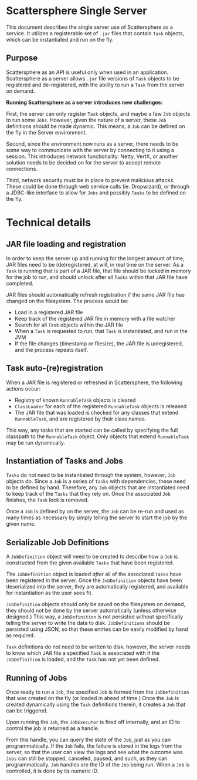 # Scattersphere Single Server

This document describes the single server use of Scattersphere as a service.  It
utilizes a registerable set of `.jar` files that contain `Task` objects, which
can be instantiated and run on the fly.

## Purpose

Scattersphere as an API is useful only when used in an application.  Scattersphere
as a server allows `.jar` file versions of `Task` objects to be registered and
de-registered, with the ability to run a `Task` from the server on demand.

**Running Scattersphere as a server introduces new challenges:**

First, the server can only register `Task` objects, and maybe a few `Job` objects
to run some `Jobs`.  However, given the nature of a server, these `Job` definitions
should be made dynamic.  This means, a `Job` can be defined on the fly in the Server
environment.

Second, since the environment now runs as a server, there needs to be some way to
communicate with the server by connecting to it using a session.  This introduces
network functionality: Netty, VertX, or another solution needs to be decided on for
the server to accept remote connections.

Third, network security must be in place to prevent malicious attacks.  These could
be done through web service calls (ie. Dropwizard), or through a JDBC-like interface
to allow for `Jobs` and possibly `Tasks` to be defined on the fly.

# Technical details

## JAR file loading and registration

In order to keep the server up and running for the longest amount of time, JAR files
need to be (de)registered, at will, in real time on the server.  As a `Task`
is running that is part of a JAR file, that file should be locked in memory for the
job to run, and should unlock after all `Tasks` within that JAR file have
completed.

JAR files should automatically refresh registration if the same JAR file has changed
on the filesystem.  The process would be:

- Load in a registered JAR file
- Keep track of the registered JAR file in memory with a file watcher
- Search for all `Task` objects within the JAR file
- When a `Task` is requested to run, that `Task` is instantiated, and run in the JVM
- If the file changes (timestamp or filesize), the JAR file is unregistered, and the
  process repeats itself.
  
## Task auto-(re)registration

When a JAR file is registered or refreshed in Scattersphere, the following actions
occur:

- Registry of known `RunnableTask` objects is cleared
- `ClassLoader` for each of the registered `RunnableTask` objects is released
- The JAR file that was loaded is checked for any classes that extend `RunnableTask`, and are
  registered by their class names.

This way, any tasks that are started can be called by specifying the full classpath
to the `RunnableTask` object.  Only objects that extend `RunnableTask` may be
run dynamically.

## Instantiation of Tasks and Jobs

`Tasks` do not need to be instantiated through the system, however, `Job` objects do.
Since a `Job` is a series of `Tasks` with dependencies, these need to be
defined by hand.  Therefore, any `Job` objects that are instantiated need to keep track
of the `Tasks` that they rely on.  Once the associated `Job` finishes, the `Task` lock
is removed.

Once a `Job` is defined by on the server, the `Job` can be re-run and used as many times
as necessary by simply telling the server to start the job by the given name.

## Serializable Job Definitions

A `JobDefinition` object will need to be created to describe how a `Job` is constructed
from the given available `Tasks` that have been registered.

The `JobDefinition` object is loaded _after_ all of the associated `Tasks` have been
registered in the server.  Once the `JobDefinition` objects have been deserialized into
the server, they are automatically registered, and available for instantiation as the
user sees fit.

`JobDefinition` objects should only be saved on the filesystem on demand, they should
not be done by the server automatically (unless otherwise designed.)  This way, a
`JobDefinition` is not persisted without specifically telling the server to write the
data to disk.  `JobDefinitions` should be persisted using JSON, so that these entries
can be easily modified by hand as required.

`Task` definitions do not need to be written to disk, however, the server needs to know
which JAR file a specified `Task` is associated with if the `JobDefinition` is loaded,
and the `Task` has not yet been defined.

## Running of Jobs

Once ready to run a `Job`, the specified `Job` is formed from the `JobDefinition` that
was created on the fly (or loaded in ahead of time.)  Once the `Job` is created dynamically
using the `Task` definitions therein, it creates a `Job` that can be triggered.

Upon running the `Job`, the `JobExecutor` is fired off internally, and an ID to control
the job is returned as a handle.

From this handle, you can query the state of the `Job`, just as you can programmatically.
If the `Job` fails, the failure is stored in the logs from the server, so that the
user can view the logs and see what the outcome was.  `Jobs` can still be stopped,
canceled, paused, and such, as they can programmatically.  `Job` handles are the ID
of the `Job` being run.  When a `Job` is controlled, it is done by its numeric ID.
